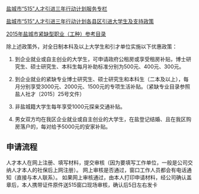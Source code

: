 [盐城市“515”人才引进三年行动计划服务专栏](http://www.jsychrss.gov.cn/subject/515/)

[盐城市“515”人才引进三年行动计划各县区引进大学生及支持政策](http://www.jsychrss.gov.cn/subject/515/msg.php?id=37219)

[2015年盐城市紧缺型职业（工种）参考目录](http://www.jsychrss.gov.cn/subject/515/msg.php?id=37109)

除上述政策外，对全日制本科及以上大学生和引才单位实施以下优惠政策：

1. 到企业就业或自主创业的大学生，可申请政府公租房或享受租房补贴，博士研究生、硕士研究生、本科生每月补助标准分别为500元、400元、300元。

2. 到企业就业的紧缺专业博士研究生、硕士研究生和本科生（二本及以上），每月分别享受3000元、2000元、1500元的专项生活补贴。（紧缺专业目录参照盐人社才〔2015〕25号文件）

3. 非盐城籍大学生每年享受1000元探亲交通补贴。

4. 男女双方均在我区企业就业或自主创业的大学生，在盐登记结婚、且在我区购房落户的，每对给予5000元的安家补贴。

## 申请流程
人才本人在网上注册、填写材料，提交审核（因为要填写工作单位，一般是公司交纳人才本人的社保后上网注册）。
网上审核是否通过，窗口工作人员都会有电话通知（直接与本人联系）。
如果网上审核通过，由本人打印申请材料，经公司确认盖章后，本人携带证件原件送515窗口现场审核，确认后5日左右发卡
